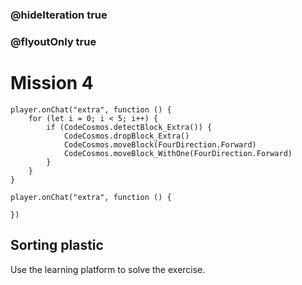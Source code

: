 ### @hideIteration true
### @flyoutOnly true
# Mission 4

```blocks
player.onChat("extra", function () {
    for (let i = 0; i < 5; i++) {
        if (CodeCosmos.detectBlock_Extra()) {
            CodeCosmos.dropBlock_Extra()
            CodeCosmos.moveBlock(FourDirection.Forward)
            CodeCosmos.moveBlock_WithOne(FourDirection.Forward)
        }
    }
}
```

```template
player.onChat("extra", function () {
    
})
```

## Sorting plastic
Use the learning platform to solve the exercise.